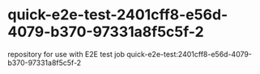 # quick-e2e-test-2401cff8-e56d-4079-b370-97331a8f5c5f-2
repository for use with E2E test job quick-e2e-test:2401cff8-e56d-4079-b370-97331a8f5c5f-2
